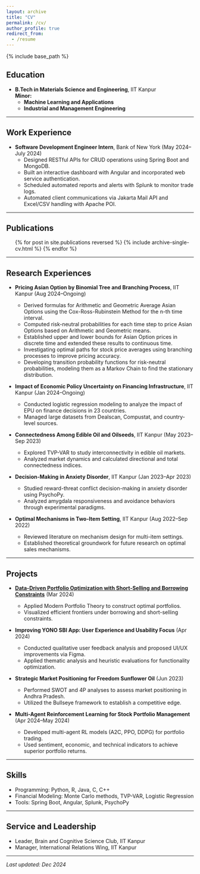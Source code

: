 ```yaml
---
layout: archive
title: "CV"
permalink: /cv/
author_profile: true
redirect_from:
  - /resume
---
```


{% include base_path %}

## Education
- **B.Tech in Materials Science and Engineering**, IIT Kanpur   
**Minor:** 
    - **Machine Learning and Applications**
    - **Industrial and Management Engineering** 

---

## Work Experience
- **Software Development Engineer Intern**, Bank of New York (May 2024–July 2024)  
  - Designed RESTful APIs for CRUD operations using Spring Boot and MongoDB.  
  - Built an interactive dashboard with Angular and incorporated web service authentication.  
  - Scheduled automated reports and alerts with Splunk to monitor trade logs.  
  - Automated client communications via Jakarta Mail API and Excel/CSV handling with Apache POI.  

--- 

## Publications

  <ul>{% for post in site.publications reversed %}
    {% include archive-single-cv.html %}
  {% endfor %}</ul>

---

## Research Experiences
- **Pricing Asian Option by Binomial Tree and Branching Process**, IIT Kanpur (Aug 2024–Ongoing)  
  - Derived formulas for Arithmetic and Geometric Average Asian Options using the Cox-Ross-Rubinstein Method for the n-th time interval.
  - Computed risk-neutral probabilities for each time step to price Asian Options based on Arithmetic and Geometric means.
  - Established upper and lower bounds for Asian Option prices in discrete time and extended these results to continuous time.
  - Investigating optimal paths for stock price averages using branching processes to improve pricing accuracy.
  - Developing transition probability functions for risk-neutral probabilities, modeling them as a Markov Chain to find the stationary distribution.

- **Impact of Economic Policy Uncertainty on Financing Infrastructure**, IIT Kanpur (Jan 2024–Ongoing)  
  - Conducted logistic regression modeling to analyze the impact of EPU on finance decisions in 23 countries.  
  - Managed large datasets from Dealscan, Compustat, and country-level sources.  

- **Connectedness Among Edible Oil and Oilseeds**, IIT Kanpur (May 2023–Sep 2023)  
  - Explored TVP-VAR to study interconnectivity in edible oil markets.  
  - Analyzed market dynamics and calculated directional and total connectedness indices.  

- **Decision-Making in Anxiety Disorder**, IIT Kanpur (Jan 2023–Apr 2023)  
  - Studied reward-threat conflict decision-making in anxiety disorder using PsychoPy.  
  - Analyzed amygdala responsiveness and avoidance behaviors through experimental paradigms.  

- **Optimal Mechanisms in Two-Item Setting**, IIT Kanpur (Aug 2022–Sep 2022)  
  - Reviewed literature on mechanism design for multi-item settings.  
  - Established theoretical groundwork for future research on optimal sales mechanisms.  

---

## Projects
- **[Data-Driven Portfolio Optimization with Short-Selling and Borrowing Constraints](https://github.com/plato-12/Portfolio-optimization)** (Mar 2024)  
  - Applied Modern Portfolio Theory to construct optimal portfolios.  
  - Visualized efficient frontiers under borrowing and short-selling constraints.  

- **Improving YONO SBI App: User Experience and Usability Focus** (Apr 2024)  
  - Conducted qualitative user feedback analysis and proposed UI/UX improvements via Figma.  
  - Applied thematic analysis and heuristic evaluations for functionality optimization.  

- **Strategic Market Positioning for Freedom Sunflower Oil** (Jun 2023)  
  - Performed SWOT and 4P analyses to assess market positioning in Andhra Pradesh.  
  - Utilized the Bullseye framework to establish a competitive edge.  

- **Multi-Agent Reinforcement Learning for Stock Portfolio Management** (Apr 2024–May 2024)  
  - Developed multi-agent RL models (A2C, PPO, DDPG) for portfolio trading.  
  - Used sentiment, economic, and technical indicators to achieve superior portfolio returns.  

---

## Skills
- Programming: Python, R, Java, C, C++
- Financial Modeling: Monte Carlo methods, TVP-VAR, Logistic Regression  
- Tools: Spring Boot, Angular, Splunk, PsychoPy  

---

## Service and Leadership
- Leader, Brain and Cognitive Science Club, IIT Kanpur  
- Manager, International Relations Wing, IIT Kanpur  
 

---

_Last updated: Dec 2024_  

  

